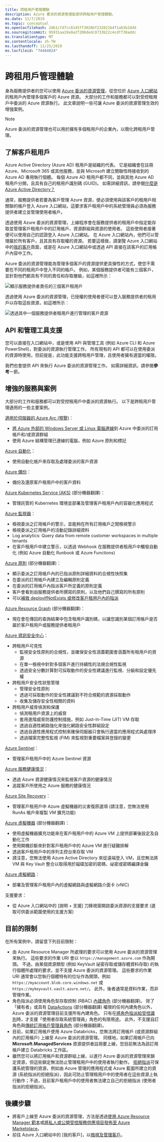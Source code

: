 ```yaml
---
title: 跨租用戶管理體驗
description: Azure 委派的資源管理能提供跨租用戶管理體驗。
ms.date: 11/7/2019
ms.topic: conceptual
ms.openlocfilehash: 2db1cfd7cc8145ff3020bf232021b4f1a63b2ddd
ms.sourcegitcommit: 95931aa19a9a2f208dedc9733b22c4cdff38addc
ms.translationtype: MT
ms.contentlocale: zh-TW
ms.lasthandoff: 11/25/2019
ms.locfileid: "74464024"
---
```

# <a name="cross-tenant-management-experiences"></a>跨租用戶管理體驗

身為服務提供者的您可以使用 [Azure 委派的資源管理](../concepts/azure-delegated-resource-management.md)，從您位於 [Azure 入口網站](https://portal.azure.com)的租用戶內管理多個客戶的 Azure 資源。 大部分的工作和服務都可以對受控租用戶中委派的 Azure 資源執行。 此文章說明一些可讓 Azure 委派的資源管理生效的增強案例。

> [!NOTE]
> Azure 委派的資源管理也可以用於擁有多個租用戶的企業內，以簡化跨租用戶管理。

## <a name="understanding-customer-tenants"></a>了解客戶租用戶

Azure Active Directory (Azure AD) 租用戶是組織的代表。 它是組織會在註冊 Azure、Microsoft 365 或其他服務，並與 Microsoft 建立關聯性時接收到的 Azure AD 專用執行個體。 每個 Azure AD 租用戶都不同，並與其他 Azure AD 租用戶分開，且具有自己的租用戶識別碼 (GUID)。 如需詳細資訊，請參閱[什麼是 Azure Active Directory？](https://docs.microsoft.com/azure/active-directory/fundamentals/active-directory-whatis)

通常，服務提供者若要為客戶管理 Azure 資源，便必須使用與該客戶的租用戶相關聯的帳戶登入 Azure 入口網站，這要求客戶租用戶中的系統管理員必須為服務提供者建立並管理使用者帳戶。

透過使用 Azure 委派的資源管理，上線程序會在服務提供者的租用戶中指定能存取並管理客戶租用戶中的訂用帳戶、資源群組與資源的使用者。 這些使用者接著便可以使用自己的認證登入 Azure 入口網站。 在 Azure 入口網站內，他們可以管理屬於所有客戶，且其具有存取權的資源。 若要這樣做，請瀏覽 Azure 入口網站中的[我的客戶](../how-to/view-manage-customers.md)頁面，或是在 Azure 入口網站中或透過 API 直接在該客戶的訂用帳戶內容中工作。

Azure 委派的資源管理能為管理多個客戶的資源提供更具彈性的方式，使您不需要在不同的租用戶中登入不同的帳戶。 例如，某個服務提供者可能有三個客戶，並針對他們都具有不同的責任和存取層級，如這裡所示：

![顯示服務提供者責任的三個客戶租用戶](../media/azure-delegated-resource-management-customer-tenants.jpg)

透過使用 Azure 委派的資源管理，已授權的使用者便可以登入服務提供者的租用戶以存取這些資源，如這裡所示：

![透過其中一個服務提供者租用戶進行管理的客戶資源](../media/azure-delegated-resource-management-service-provider-tenant.jpg)

## <a name="apis-and-management-tool-support"></a>API 和管理工具支援

您可以直接在入口網站中，或是使用 API 與管理工具 (例如 Azure CLI 和 Azure PowerShell)，對委派的資源執行管理工作。 所有現有的 API 都可以在使用委派的資源時使用，但前提是，此功能支援跨租用戶管理，且使用者擁有適當的權限。

我們也會提供 API 來執行 Azure 委派的資源管理工作。 如需詳細資訊，請參閱**參考**一節。

## <a name="enhanced-services-and-scenarios"></a>增強的服務與案例

大部分的工作和服務都可以對受控租用戶中委派的資源執行。 以下是跨租用戶管理適用的一些主要案例。

[適用於伺服器的 Azure Arc (預覽)](https://docs.microsoft.com/azure/azure-arc/servers/overview)：

- [將 Azure 外部的 Windows Server 或 Linux 電腦連線](https://docs.microsoft.com/azure/azure-arc/servers/quickstart-onboard-portal)到 Azure 中委派的訂用帳戶和/或資源群組
- 使用 Azure 結構管理已連線的電腦，例如 Azure 原則和標記

[Azure 自動化](https://docs.microsoft.com/azure/automation/)：

- 使用自動化帳戶來存取及處理委派的客戶資源

[Azure 備份](https://docs.microsoft.com/azure/backup/)：

- 備份及還原客戶租用戶中的客戶資料

[Azure Kubernetes Service (AKS)](https://docs.microsoft.com//azure/aks/) \(部分機器翻譯\)：

- 管理託管的 Kubernetes 環境並部署及管理客戶租用戶內的容器化應用程式

[Azure 監視器](https://docs.microsoft.com/azure/azure-monitor/)：

- 檢視委派之訂用帳戶的警示，並能夠在所有訂用帳戶之間檢視警示
- 檢視委派之訂用帳戶的活動記錄詳細資料
- Log analytics: Query data from remote customer workspaces in multiple tenants
- 在客戶租用戶中建立警示，以透過 Webhook 在服務提供者租用戶中觸發自動化 (例如 Azure 自動化 Runbook 或 Azure Functions)

[Azure 原則](https://docs.microsoft.com/azure/governance/policy/) \(部分機器翻譯\)：

- 顯示委派之訂用帳戶內的已指派原則詳細資料的合規性快照集
- 在委派的訂用帳戶內建立及編輯原則定義
- 在委派的訂用帳戶內指派客戶所定義的原則定義
- 客戶會看到由服務提供者所撰寫的原則，以及他們自己撰寫的所有原則
- 可以[補救 deployIfNotExists 或修改客戶租用戶內的指派](../how-to/deploy-policy-remediation.md)

[Azure Resource Graph](https://docs.microsoft.com/azure/governance/resource-graph/) \(部分機器翻譯\)：

- 現在會在傳回的查詢結果中包含租用戶識別碼，以讓您識別某個訂用帳戶是否屬於客戶租用戶或服務提供者租用戶

[Azure 資訊安全中心](https://docs.microsoft.com/azure/security-center/)：

- 跨租用戶可見性
  - 監視安全性原則的合規性，並確保安全性涵蓋範圍會涵蓋所有租用戶的資源
  - 在單一檢視中針對多個客戶進行持續性的法規合規性監視
  - 透過安全分數計算對可採取動作的安全性建議進行監視、分級和設定優先權
- 跨租用戶安全性狀態管理
  - 管理安全性原則
  - 透過可採取動作的安全性建議對不符合規範的資源採取動作
  - 收集及儲存安全性相關的資料
- 跨租用戶威脅偵測和保護
  - 偵測租用戶資源上的威脅
  - 套用進階威脅防護控制措施，例如 Just-In-Time (JIT) VM 存取
  - 透過自適性網路強化來強化網路安全性群組設定
  - 透過自適性應用程式控制來確保伺服器只會執行適當的應用程式與處理序
  - 透過檔案完整性監視 (FIM) 來監視對重要檔案與登錄的變更

[Azure Sentinel](https://docs.microsoft.com/azure/sentinel/multiple-tenants-service-providers)：

- 管理客戶租用戶中的 Azure Sentinel 資源

[Azure 服務健康情況](https://docs.microsoft.com/azure/service-health/)：

- 透過 Azure 資源健康情況來監視客戶資源的健康情況
- 追蹤客戶所使用之 Azure 服務的健康情況

[Azure Site Recovery](https://docs.microsoft.com/azure/site-recovery/)：

- 管理客戶租用戶中 Azure 虛擬機器的災害復原選項 (請注意，您無法使用 RunAs 帳戶來複製 VM 擴充功能)

[Azure 虛擬機器](https://docs.microsoft.com/azure/virtual-machines/) \(部分機器翻譯\)：

- 使用虛擬機器擴充功能來在客戶租用戶中的 Azure VM 上提供部署後設定及自動化工作
- 使用開機診斷來針對客戶租用戶中的 Azure VM 進行疑難排解
- 透過客戶租用戶中的序列主控台來存取 VM
- 請注意，您無法使用 Azure Active Directory 來從遠端登入 VM，且您無法將 VM 與 Key Vault 整合以取得用於磁碟加密的密碼、祕密或密碼編譯金鑰

[Azure 虛擬網路](https://docs.microsoft.com/azure/virtual-network/)：

- 部署及管理客戶租用戶內的虛擬網路與虛擬網路介面卡 (vNIC)

支援要求：

- 從 Azure 入口網站中的 [說明 + 支援] 刀鋒視窗開啟委派資源的支援要求 (選取可供委派範圍使用的支援方案)

## <a name="current-limitations"></a>目前的限制
在所有案例中，請留意下列目前限制：

- 由 Azure Resource Manager 所處理的要求可以使用 Azure 委派的資源管理來執行。 這些要求的作業 URI 會以 `https://management.azure.com` 作為開頭。 不過，由某個資源類型 (例如 KeyVault 祕密存取或儲存體資料存取) 的執行個體所處理的要求，並不支援 Azure 委派的資源管理。 這些要求的作業 URI 通常會以您執行個體特有的位址作為開頭，例如 `https://myaccount.blob.core.windows.net` 或 `https://mykeyvault.vault.azure.net/`。 此外，後者通常是資料作業，而非管理作業。 
- 角色指派必須使用角色型存取控制 (RBAC) [內建角色](https://docs.microsoft.com/azure/role-based-access-control/built-in-roles) \(部分機器翻譯\)。 除了「擁有者」或具有 [DataActions](https://docs.microsoft.com/azure/role-based-access-control/role-definitions#dataactions) \(部分機器翻譯\) 權限的任何內建角色以外，Azure 委派的資源管理目前支援所有內建角色。 只有在[將角色指派給受控識別](../how-to/deploy-policy-remediation.md#create-a-user-who-can-assign-roles-to-a-managed-identity-in-the-customer-tenant)時，才支援「使用者存取系統管理員」角色的有限用途。  此外，不支援自訂角色與[傳統訂用帳戶管理員角色](https://docs.microsoft.com/azure/role-based-access-control/classic-administrators) \(部分機器翻譯\)。
- 目前，如果訂用帳戶使用 Azure Databricks，您無法將訂用帳戶 (或資源群組內的訂用帳戶) 上線至 Azure 委派的資源管理。 同樣地，如果訂用帳戶已向 **Microsoft.ManagedServices** 資源提供者註冊要上線，您目前無法為該訂用帳戶建立 Databricks 工作區。
- 雖然您可以將訂用帳戶和資源群組上線，以進行 Azure 委派的資源管理來鎖定資源，但這些鎖定無法防止管理租用戶中的使用者執行動作。 [拒絕指派](https://docs.microsoft.com/azure/role-based-access-control/deny-assignments)可保護系統管理的資源，例如由 Azure 管理的應用程式或 Azure 藍圖所建立的資源 (系統指派的拒絕指派)，因此可防止管理租用戶中的使用者在這些資源上執行動作；不過，目前客戶租用戶中的使用者無法建立自己的拒絕指派 (使用者指派的拒絕指派)。

## <a name="next-steps"></a>後續步驟

- 將客戶上線至 Azure 委派的資源管理，方法是透過[使用 Azure Resource Manager 範本](../how-to/onboard-customer.md)或[將私人或公開受控服務供應項目發佈至 Azure Marketplace](../how-to/publish-managed-services-offers.md)。
- 前往 Azure 入口網站中的 [我的客戶]，以[檢視及管理客戶](../how-to/view-manage-customers.md)。
